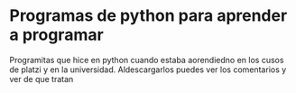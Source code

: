 # Programas de python para aprender a programar
Programitas que hice en python cuando estaba aorendiedno en los cusos de platzi y en la universidad. Aldescargarlos puedes ver los comentarios y ver de que tratan
